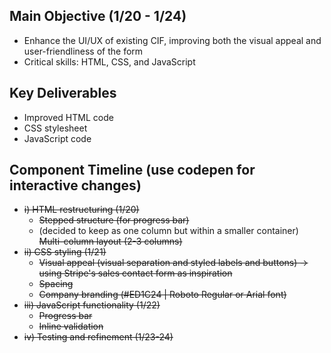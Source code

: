 ## Main Objective (1/20 - 1/24)
- Enhance the UI/UX of existing CIF, improving both the visual appeal and user-friendliness of the form
- Critical skills: HTML, CSS, and JavaScript

## Key Deliverables
- Improved HTML code
- CSS stylesheet
- JavaScript code

## Component Timeline (use codepen for interactive changes)
- ~~i) HTML restructuring (1/20)~~
  - ~~Stepped structure (for progress bar)~~
  - (decided to keep as one column but within a smaller container) ~~Multi-column layout (2-3 columns)~~
- ~~ii) CSS styling (1/21)~~
  - ~~Visual appeal (visual separation and styled labels and buttons) -> using Stripe's sales contact form as inspiration~~
  - ~~Spacing~~
  - ~~Company branding (#ED1C24 | Roboto Regular or Arial font)~~
- ~~iii) JavaScript functionality (1/22)~~
  - ~~Progress bar~~
  - ~~Inline validation~~
- ~~iv) Testing and refinement (1/23-24)~~
